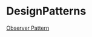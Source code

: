 # DesignPatterns

[Observer Pattern](https://github.com/Critexx/DesignPatterns/tree/7f12767d533cabe9658689dd4f8f6ffcd7f4e195/ObserverPattern)
